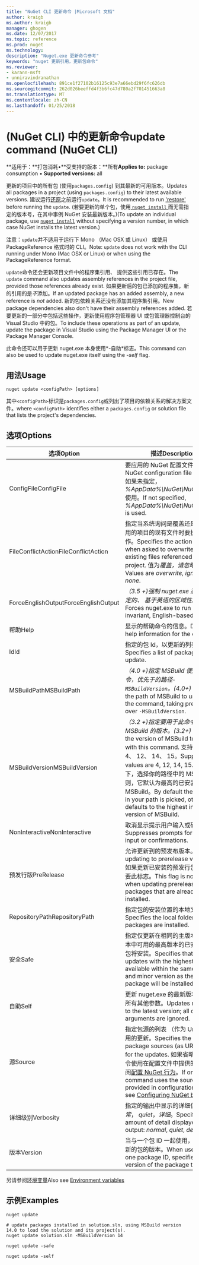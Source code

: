 ```yaml
---
title: "NuGet CLI 更新命令 |Microsoft 文档"
author: kraigb
ms.author: kraigb
manager: ghogen
ms.date: 12/07/2017
ms.topic: reference
ms.prod: nuget
ms.technology: 
description: "Nuget.exe 更新命令参考"
keywords: "nuget 更新引用，更新包命令"
ms.reviewer:
- karann-msft
- unniravindranathan
ms.openlocfilehash: 891ce1f27102b16125c93e7a66ebd29f6fc626db
ms.sourcegitcommit: 262d026beeffd4f3b6fc47d780a2f701451663a8
ms.translationtype: MT
ms.contentlocale: zh-CN
ms.lasthandoff: 01/25/2018
---
```

# <a name="update-command-nuget-cli"></a><span data-ttu-id="59b3a-104">(NuGet CLI) 中的更新命令</span><span class="sxs-lookup"><span data-stu-id="59b3a-104">update command (NuGet CLI)</span></span>

<span data-ttu-id="59b3a-105">**适用于：**打包消耗&bullet;**受支持的版本：**所有</span><span class="sxs-lookup"><span data-stu-id="59b3a-105">**Applies to:** package consumption &bullet; **Supported versions:** all</span></span>

<span data-ttu-id="59b3a-106">更新的项目中的所有包 (使用`packages.config`) 到其最新的可用版本。</span><span class="sxs-lookup"><span data-stu-id="59b3a-106">Updates all packages in a project (using `packages.config`) to their latest available versions.</span></span> <span data-ttu-id="59b3a-107">建议运行[还原](cli-ref-restore.md)之前运行`update`。</span><span class="sxs-lookup"><span data-stu-id="59b3a-107">It is recommended to run ['restore'](cli-ref-restore.md) before running the `update`.</span></span> <span data-ttu-id="59b3a-108">(若要更新的单个包，使用[ `nuget install` ](cli-ref-install.md)而无需指定的版本号，在其中事例 NuGet 安装最新版本。)</span><span class="sxs-lookup"><span data-stu-id="59b3a-108">(To update an individual package, use [`nuget install`](cli-ref-install.md) without specifying a version number, in which case NuGet installs the latest version.)</span></span>

<span data-ttu-id="59b3a-109">注意：`update`并不适用于运行下 Mono （Mac OSX 或 Linux） 或使用 PackageReference 格式时的 CLI。</span><span class="sxs-lookup"><span data-stu-id="59b3a-109">Note: `update` does not work with the CLI running under Mono (Mac OSX or Linux) or when using the PackageReference format.</span></span>

<span data-ttu-id="59b3a-110">`update`命令还会更新项目文件中的程序集引用、 提供这些引用已存在。</span><span class="sxs-lookup"><span data-stu-id="59b3a-110">The `update` command also updates assembly references in the project file, provided those references already exist.</span></span> <span data-ttu-id="59b3a-111">如果更新后的包已添加的程序集，新的引用的是*不*添加。</span><span class="sxs-lookup"><span data-stu-id="59b3a-111">If an updated package has an added assembly, a new reference is *not* added.</span></span> <span data-ttu-id="59b3a-112">新的包依赖关系还没有添加其程序集引用。</span><span class="sxs-lookup"><span data-stu-id="59b3a-112">New package dependencies also don't have their assembly references added.</span></span> <span data-ttu-id="59b3a-113">若要更新的一部分中包括这些操作，更新使用程序包管理器 UI 或包管理器控制台的 Visual Studio 中的包。</span><span class="sxs-lookup"><span data-stu-id="59b3a-113">To include these operations as part of an update, update the package in Visual Studio using the Package Manager UI or the Package Manager Console.</span></span>

<span data-ttu-id="59b3a-114">此命令还可以用于更新 nuget.exe 本身使用*-自助*标志。</span><span class="sxs-lookup"><span data-stu-id="59b3a-114">This command can also be used to update nuget.exe itself using the *-self* flag.</span></span>

## <a name="usage"></a><span data-ttu-id="59b3a-115">用法</span><span class="sxs-lookup"><span data-stu-id="59b3a-115">Usage</span></span>

```cli
nuget update <configPath> [options]
```

<span data-ttu-id="59b3a-116">其中`<configPath>`标识是`packages.config`或列出了项目的依赖关系的解决方案文件。</span><span class="sxs-lookup"><span data-stu-id="59b3a-116">where `<configPath>` identifies either a `packages.config` or solution file that lists the project's dependencies.</span></span>

## <a name="options"></a><span data-ttu-id="59b3a-117">选项</span><span class="sxs-lookup"><span data-stu-id="59b3a-117">Options</span></span>

| <span data-ttu-id="59b3a-118">选项</span><span class="sxs-lookup"><span data-stu-id="59b3a-118">Option</span></span> | <span data-ttu-id="59b3a-119">描述</span><span class="sxs-lookup"><span data-stu-id="59b3a-119">Description</span></span> |
| --- | --- |
| <span data-ttu-id="59b3a-120">ConfigFile</span><span class="sxs-lookup"><span data-stu-id="59b3a-120">ConfigFile</span></span> | <span data-ttu-id="59b3a-121">要应用的 NuGet 配置文件。</span><span class="sxs-lookup"><span data-stu-id="59b3a-121">The NuGet configuration file to apply.</span></span> <span data-ttu-id="59b3a-122">如果未指定， *%AppData%\NuGet\NuGet.Config*使用。</span><span class="sxs-lookup"><span data-stu-id="59b3a-122">If not specified, *%AppData%\NuGet\NuGet.Config* is used.</span></span> |
| <span data-ttu-id="59b3a-123">FileConflictAction</span><span class="sxs-lookup"><span data-stu-id="59b3a-123">FileConflictAction</span></span> | <span data-ttu-id="59b3a-124">指定当系统询问是覆盖还是忽略所引用的项目的现有文件时要执行的操作。</span><span class="sxs-lookup"><span data-stu-id="59b3a-124">Specifies the action to take when asked to overwrite or ignore existing files referenced by the project.</span></span> <span data-ttu-id="59b3a-125">值为*覆盖，请忽略，无*。</span><span class="sxs-lookup"><span data-stu-id="59b3a-125">Values are *overwrite, ignore, none*.</span></span> |
| <span data-ttu-id="59b3a-126">ForceEnglishOutput</span><span class="sxs-lookup"><span data-stu-id="59b3a-126">ForceEnglishOutput</span></span> | <span data-ttu-id="59b3a-127">*（3.5 +)*强制 nuget.exe 运行使用固定的、 基于英语的区域性。</span><span class="sxs-lookup"><span data-stu-id="59b3a-127">*(3.5+)* Forces nuget.exe to run using an invariant, English-based culture.</span></span> |
| <span data-ttu-id="59b3a-128">帮助</span><span class="sxs-lookup"><span data-stu-id="59b3a-128">Help</span></span> | <span data-ttu-id="59b3a-129">显示的帮助命令的信息。</span><span class="sxs-lookup"><span data-stu-id="59b3a-129">Displays help information for the command.</span></span> |
| <span data-ttu-id="59b3a-130">Id</span><span class="sxs-lookup"><span data-stu-id="59b3a-130">Id</span></span> | <span data-ttu-id="59b3a-131">指定的包 Id，以更新的列表。</span><span class="sxs-lookup"><span data-stu-id="59b3a-131">Specifies a list of package IDs to update.</span></span> |
| <span data-ttu-id="59b3a-132">MSBuildPath</span><span class="sxs-lookup"><span data-stu-id="59b3a-132">MSBuildPath</span></span> | <span data-ttu-id="59b3a-133">*（4.0 +)*指定 MSBuild 使用执行命令，优先于的路径`-MSBuildVersion`。</span><span class="sxs-lookup"><span data-stu-id="59b3a-133">*(4.0+)* Specifies the path of MSBuild to use with the command, taking precedence over `-MSBuildVersion`.</span></span> |
| <span data-ttu-id="59b3a-134">MSBuildVersion</span><span class="sxs-lookup"><span data-stu-id="59b3a-134">MSBuildVersion</span></span> | <span data-ttu-id="59b3a-135">*（3.2 +)*指定要用于此命令的 MSBuild 的版本。</span><span class="sxs-lookup"><span data-stu-id="59b3a-135">*(3.2+)* Specifies the version of MSBuild to be used with this command.</span></span> <span data-ttu-id="59b3a-136">支持的值为 4、 12、 14、 15。</span><span class="sxs-lookup"><span data-stu-id="59b3a-136">Supported values are 4, 12, 14, 15.</span></span> <span data-ttu-id="59b3a-137">默认情况下，选择你的路径中的 MSBuild，否则，它默认为最高的已安装版本的 MSBuild。</span><span class="sxs-lookup"><span data-stu-id="59b3a-137">By default the MSBuild in your path is picked, otherwise it defaults to the highest installed version of MSBuild.</span></span> |
| <span data-ttu-id="59b3a-138">NonInteractive</span><span class="sxs-lookup"><span data-stu-id="59b3a-138">NonInteractive</span></span> | <span data-ttu-id="59b3a-139">取消显示提示用户输入或确认。</span><span class="sxs-lookup"><span data-stu-id="59b3a-139">Suppresses prompts for user input or confirmations.</span></span> |
| <span data-ttu-id="59b3a-140">预发行版</span><span class="sxs-lookup"><span data-stu-id="59b3a-140">PreRelease</span></span> | <span data-ttu-id="59b3a-141">允许更新到的预发布版本。</span><span class="sxs-lookup"><span data-stu-id="59b3a-141">Allows updating to prerelease versions.</span></span> <span data-ttu-id="59b3a-142">如果更新已安装的预发行包，则不需要此标志。</span><span class="sxs-lookup"><span data-stu-id="59b3a-142">This flag is not required when updating prerelease packages that are already installed.</span></span> |
| <span data-ttu-id="59b3a-143">RepositoryPath</span><span class="sxs-lookup"><span data-stu-id="59b3a-143">RepositoryPath</span></span> | <span data-ttu-id="59b3a-144">指定包的安装位置的本地文件夹。</span><span class="sxs-lookup"><span data-stu-id="59b3a-144">Specifies the local folder where packages are installed.</span></span> |
| <span data-ttu-id="59b3a-145">安全</span><span class="sxs-lookup"><span data-stu-id="59b3a-145">Safe</span></span> | <span data-ttu-id="59b3a-146">指定仅更新在相同的主版本号和次版本中可用的最高版本的已安装的程序包将安装。</span><span class="sxs-lookup"><span data-stu-id="59b3a-146">Specifies that only updates with the highest version available within the same major and minor version as the installed package will be installed.</span></span> |
| <span data-ttu-id="59b3a-147">自助</span><span class="sxs-lookup"><span data-stu-id="59b3a-147">Self</span></span> | <span data-ttu-id="59b3a-148">更新 nuget.exe 的最新版本;将忽略所有其他参数。</span><span class="sxs-lookup"><span data-stu-id="59b3a-148">Updates nuget.exe to the latest version; all other arguments are ignored.</span></span> |
| <span data-ttu-id="59b3a-149">源</span><span class="sxs-lookup"><span data-stu-id="59b3a-149">Source</span></span> | <span data-ttu-id="59b3a-150">指定包源的列表 （作为 Url) 若要使用的更新。</span><span class="sxs-lookup"><span data-stu-id="59b3a-150">Specifies the list of package sources (as URLs) to use for the updates.</span></span> <span data-ttu-id="59b3a-151">如果省略，则该命令使用在配置文件中提供的源，请参阅[配置 NuGet 行为](../Consume-Packages/Configuring-NuGet-Behavior.md)。</span><span class="sxs-lookup"><span data-stu-id="59b3a-151">If omitted, the command uses the sources provided in configuration files, see [Configuring NuGet behavior](../Consume-Packages/Configuring-NuGet-Behavior.md).</span></span> |
| <span data-ttu-id="59b3a-152">详细级别</span><span class="sxs-lookup"><span data-stu-id="59b3a-152">Verbosity</span></span> | <span data-ttu-id="59b3a-153">指定的输出中显示的详细信息量：*正常*， *quiet*，*详细*。</span><span class="sxs-lookup"><span data-stu-id="59b3a-153">Specifies the amount of detail displayed in the output: *normal*, *quiet*, *detailed*.</span></span> |
| <span data-ttu-id="59b3a-154">版本</span><span class="sxs-lookup"><span data-stu-id="59b3a-154">Version</span></span> | <span data-ttu-id="59b3a-155">当与一个包 ID 一起使用，指定要更新的包的版本。</span><span class="sxs-lookup"><span data-stu-id="59b3a-155">When used with one package ID, specifies the version of the package to update.</span></span> |

<span data-ttu-id="59b3a-156">另请参阅[环境变量](cli-ref-environment-variables.md)</span><span class="sxs-lookup"><span data-stu-id="59b3a-156">Also see [Environment variables](cli-ref-environment-variables.md)</span></span>

## <a name="examples"></a><span data-ttu-id="59b3a-157">示例</span><span class="sxs-lookup"><span data-stu-id="59b3a-157">Examples</span></span>

```cli
nuget update

# update packages installed in solution.sln, using MSBuild version 14.0 to load the solution and its project(s).
nuget update solution.sln -MSBuildVersion 14

nuget update -safe

nuget update -self
```

